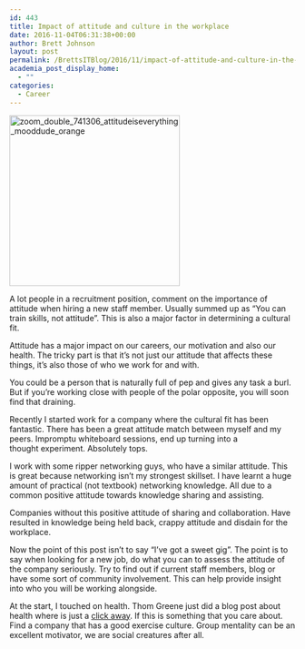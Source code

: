 ```yaml
---
id: 443
title: Impact of attitude and culture in the workplace
date: 2016-11-04T06:31:38+00:00
author: Brett Johnson
layout: post
permalink: /BrettsITBlog/2016/11/impact-of-attitude-and-culture-in-the-workplace/
academia_post_display_home:
  - ""
categories:
  - Career
---
```

<img class="alignnone size-medium wp-image-445" src="https://sdbrett.com/assets/images/2016/11/zoom_double_741306_AttitudeisEverything_MoodDude_Orange-300x300.jpg" alt="zoom_double_741306_attitudeiseverything_mooddude_orange" width="300" height="300" srcset="https://sdbrett.com/assets/images2016/11/zoom_double_741306_AttitudeisEverything_MoodDude_Orange-300x300.jpg 300w, https://sdbrett.com/assets/images2016/11/zoom_double_741306_AttitudeisEverything_MoodDude_Orange-150x150.jpg 150w, https://sdbrett.com/assets/images2016/11/zoom_double_741306_AttitudeisEverything_MoodDude_Orange-768x768.jpg 768w, https://sdbrett.com/assets/images2016/11/zoom_double_741306_AttitudeisEverything_MoodDude_Orange-1024x1024.jpg 1024w, https://sdbrett.com/assets/images2016/11/zoom_double_741306_AttitudeisEverything_MoodDude_Orange-260x260.jpg 260w, https://sdbrett.com/assets/images2016/11/zoom_double_741306_AttitudeisEverything_MoodDude_Orange.jpg 1500w" sizes="(max-width: 300px) 100vw, 300px" />

A lot people in a recruitment position, comment on the importance of attitude when hiring a new staff member. Usually summed up as &#8220;You can train skills, not attitude&#8221;. This is also a major factor in determining a cultural fit.

Attitude has a major impact on our careers, our motivation and also our health. The tricky part is that it&#8217;s not just our attitude that affects these things, it&#8217;s also those of who we work for and with.

You could be a person that is naturally full of pep and gives any task a burl. But if you&#8217;re working close with people of the polar opposite, you will soon find that draining.

Recently I started work for a company where the cultural fit has been fantastic. There has been a great attitude match between myself and my peers. Impromptu whiteboard sessions, end up turning into a thought experiment. Absolutely tops.

I work with some ripper networking guys, who have a similar attitude. This is great because networking isn&#8217;t my strongest skillset. I have learnt a huge amount of practical (not textbook) networking knowledge. All due to a common positive attitude towards knowledge sharing and assisting.

Companies without this positive attitude of sharing and collaboration. Have resulted in knowledge being held back, crappy attitude and disdain for the workplace.

Now the point of this post isn&#8217;t to say &#8220;I&#8217;ve got a sweet gig&#8221;. The point is to say when looking for a new job, do what you can to assess the attitude of the company seriously. Try to find out if current staff members, blog or have some sort of community involvement. This can help provide insight into who you will be working alongside.

At the start, I touched on health. Thom Greene just did a blog post about health where is just a <a href="http://www.thomgreene.com/blog/2016/11/3/what-would-i-advise-someone-to-avoid-in-their-career" data-cke-saved-href="http://www.thomgreene.com/blog/2016/11/3/what-would-i-advise-someone-to-avoid-in-their-career">click away</a>. If this is something that you care about. Find a company that has a good exercise culture. Group mentality can be an excellent motivator, we are social creatures after all.